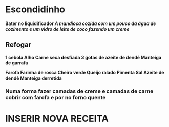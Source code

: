 <h1>Escondidinho</h1>

<b>Bater no liquidificador<b>
<i>A mandioca cozida com um pouco da água de cozimento e um vidro de leite de coco fazendo um creme</i>

<h2>Refogar</h2> 
1 cebola
Alho
Carne seca desfiada
3 gotas de azeite de dendê
Manteiga de garrafa

Farofa
Farinha de rosca
Cheiro verde
Queijo ralado
Pimenta
Sal
Azeite de dendê
Manteiga derretida

<h3>Numa forma fazer camadas de creme e camadas de carne cobrir com farofa e por no forno quente</h3>

<h1>INSERIR NOVA RECEITA</H1>